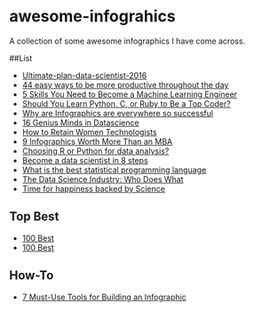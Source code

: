 # awesome-infograhics
A collection of some awesome infographics I have come across. 

##List
* [Ultimate-plan-data-scientist-2016](http://i1.wp.com/www.analyticsvidhya.com/wp-content/uploads/2016/01/final-infographics.jpg)
* [44 easy ways to be more productive throughout the day](http://www.businessinsider.in/44-easy-ways-to-be-more-productive-throughout-the-day/articleshow/52000493.cms#)
* [5 Skills You Need to Become a Machine Learning Engineer](http://1onjea25cyhx3uvxgs4vu325.wpengine.netdna-cdn.com/wp-content/uploads/2016/04/ML-Graph.png)
* [Should You Learn Python, C, or Ruby to Be a Top Coder?](https://cdn-images-1.medium.com/max/800/1*quav9467xRY3zFHQ9BhVDA.jpeg)
* [Why are Infographics are everywhere so successful](http://neomam.com/interactive/13reasons/)
* [16 Genius Minds in Datascience](http://www.analyticsvidhya.com/wp-content/uploads/2016/05/genius_mind_datascience.jpg)
* [How to Retain Women Technologists](http://anitaborg.org/insights-tools/infographics/how-to-retain-women-technologists/)
* [9 Infographics Worth More Than an MBA](https://www.inc.com/geoffrey-james/9-cool-infographics-worth-more-than-an-mba.html)
* [Choosing R or Python for data analysis?](https://www.datacamp.com/community/tutorials/r-or-python-for-data-analysis)
* [Become a data scientist in 8 steps](https://www.datacamp.com/community/tutorials/how-to-become-a-data-scientist)
* [What is the best statistical programming language](https://www.datacamp.com/community/tutorials/statistical-language-wars-the-infograph)
* [The Data Science Industry: Who Does What](https://www.datacamp.com/community/tutorials/data-science-industry-infographic)
* [Time for happiness backed by Science](http://www.huffingtonpost.com.au/entry/boost-happiness_n_4532848)


## Top Best
* [100 Best](http://www.creativebloq.com/graphic-design-tips/information-graphics-1232836)
* [100 Best](http://www.siegemedia.com/creation/best-infographics)

## How-To
* [7 Must-Use Tools for Building an Infographic ](https://www.entrepreneur.com/article/253092)
